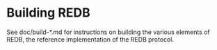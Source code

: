 Building REDB
================

See doc/build-*.md for instructions on building the various
elements of REDB, the reference implementation of the REDB protocol.
